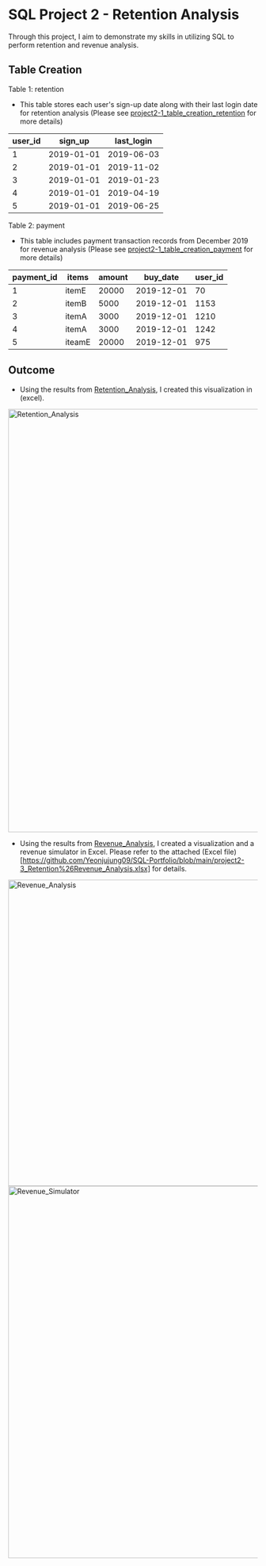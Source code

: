# SQL Project 2 - Retention Analysis

Through this project, I aim to demonstrate my skills in utilizing SQL to perform retention and revenue analysis.

## Table Creation
Table 1: retention
- This table stores each user's sign-up date along with their last login date for retention analysis
(Please see [project2-1_table_creation_retention](https://github.com/Yeonjujung09/SQL-Portfolio/blob/main/project2-1_table_creation_retention.sql) for more details)

| user_id  |sign_up | last_login |
| ---------| ----------| ------|
| 1| 2019-01-01| 2019-06-03|
| 2| 2019-01-01| 2019-11-02|
| 3| 2019-01-01| 2019-01-23|
| 4| 2019-01-01| 2019-04-19|
| 5| 2019-01-01| 2019-06-25|

Table 2: payment
- This table includes payment transaction records from December 2019 for revenue analysis
(Please see [project2-1_table_creation_payment](https://github.com/Yeonjujung09/SQL-Portfolio/blob/main/project2-2_table_creation_payment.sql) for more details)

| payment_id  |items | amount | buy_date | user_id
| ---------| ----------| ------| --------| -------|
| 1| itemE| 20000| 2019-12-01 | 70 |
| 2| itemB| 5000| 2019-12-01 | 1153 |
| 3| itemA| 3000| 2019-12-01 | 1210 |
| 4| itemA| 3000| 2019-12-01 | 1242 |
| 5| iteamE| 20000| 2019-12-01 | 975 |

## Outcome
- Using the results from [Retention_Analysis](https://github.com/Yeonjujung09/SQL-Portfolio/blob/main/project2-1_retention_analysis.sql), I created this visualization in (excel).
<img width="854" alt="Retention_Analysis" src="https://github.com/user-attachments/assets/692afb82-309d-4832-8fdc-8dbc14c1eea5" />

- Using the results from [Revenue_Analysis](https://github.com/Yeonjujung09/SQL-Portfolio/blob/main/project2-2_revenue_analysis.sql), I created a visualization and a revenue simulator in Excel. Please refer to the attached (Excel file)[https://github.com/Yeonjujung09/SQL-Portfolio/blob/main/project2-3_Retention%26Revenue_Analysis.xlsx] for details.
<img width="618" alt="Revenue_Analysis" src="https://github.com/user-attachments/assets/a6c446d1-6ad1-4c2a-b0b5-97113a30a4c3" />
<img width="751" alt="Revenue_Simulator" src="https://github.com/user-attachments/assets/d85574d6-202a-47ab-8752-8a3b5185ee9b" />


